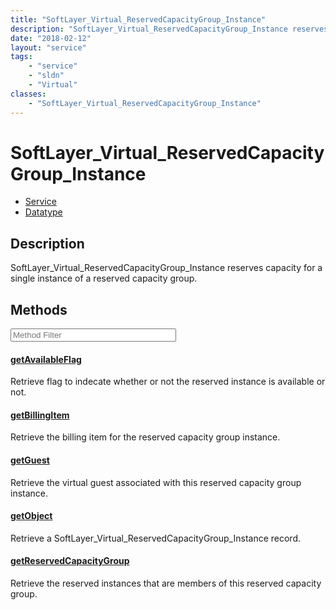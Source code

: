```yaml
---
title: "SoftLayer_Virtual_ReservedCapacityGroup_Instance"
description: "SoftLayer_Virtual_ReservedCapacityGroup_Instance reserves capacity for a single instance of a reserved capacity group."
date: "2018-02-12"
layout: "service"
tags:
    - "service"
    - "sldn"
    - "Virtual"
classes:
    - "SoftLayer_Virtual_ReservedCapacityGroup_Instance"
---
```

# SoftLayer_Virtual_ReservedCapacityGroup_Instance
<div id='service-datatype'>
    <ul id='sldn-reference-tabs'>
    <li id='service'> <a href='/reference/services/SoftLayer_Virtual_ReservedCapacityGroup_Instance' >Service</a></li>    <li id='datatype'> <a href='/reference/datatypes/SoftLayer_Virtual_ReservedCapacityGroup_Instance' >Datatype</a></li>
    </ul>
</div>

## Description
SoftLayer_Virtual_ReservedCapacityGroup_Instance reserves capacity for a single instance of a reserved capacity group. 



        
<div id="properties" class="content service-content">

## Methods

<div class="view-filters">
    <div class="clearfix">
        <div class="search-input-box">
            <input placeholder="Method Filter" onkeyup="titleSearch(inputId='edit-combine', divId='method-div', elementClass='method-row')" 
                type="text" id="edit-combine" value="" size="30" maxlength="128" class="form-text">
        </div>
    </div>
</div>

<div id="method-div">

<div class="method-row">

#### [getAvailableFlag](/reference/services/SoftLayer_Virtual_ReservedCapacityGroup_Instance/getAvailableFlag)
Retrieve flag to indecate whether or not the reserved instance is available or not.
</div>

<div class="method-row">

#### [getBillingItem](/reference/services/SoftLayer_Virtual_ReservedCapacityGroup_Instance/getBillingItem)
Retrieve the billing item for the reserved capacity group instance.
</div>

<div class="method-row">

#### [getGuest](/reference/services/SoftLayer_Virtual_ReservedCapacityGroup_Instance/getGuest)
Retrieve the virtual guest associated with this reserved capacity group instance.
</div>

<div class="method-row">

#### [getObject](/reference/services/SoftLayer_Virtual_ReservedCapacityGroup_Instance/getObject)
Retrieve a SoftLayer_Virtual_ReservedCapacityGroup_Instance record.
</div>

<div class="method-row">

#### [getReservedCapacityGroup](/reference/services/SoftLayer_Virtual_ReservedCapacityGroup_Instance/getReservedCapacityGroup)
Retrieve the reserved instances that are members of this reserved capacity group.
</div>
</div>

</div>

